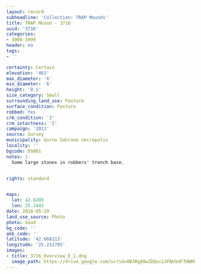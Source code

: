 ```yaml
---
layout: record
subheadline: 'Collection: TRAP Mounds'
title: TRAP Mound - 3716
uuid: '3716'
categories:
- 3000-3999
header: no
tags:
- ''

certainty: Certain
elevation: '463'
max_diameter: '6'
min_diameter: '6'
height: '0.1'
size_category: Small
surrounding_land_use: Pasture
surface_condition: Pasture
robbed: Yes
crm_condition: '3'
crm_intactness: '2'
campaign: '2011'
source: Survey
municipality: Gorno Sahrane necropolis
locality: ''
bgcode: DS001
notes: |-
  Some large stones in robbers' trench base.


rights: standard


maps:
  lat: 42.6285
  lon: 25.2442
date: 2018-05-29
land_use_source: Photo
photo: Good
bg_code: ''
akb_code: ''
latitude: '42.668113'
longitude: '25.212795'
images:
- title: 3716_Overview_E_1.dng
  image_path: https://drive.google.com/uc?id=0B3Rg88wZDQscLXFBUVdFTHNRbTg
---
```

